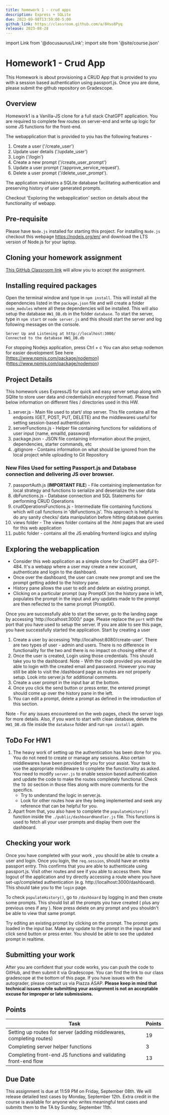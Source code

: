 ```yaml
---
title: homework 1 - crud apps
description: Express + SQLite
due: 2023-09-08T13:59:00-5:00
github_link: https://classroom.github.com/a/8Hso8Pyq
release: 2023-08-28
---
```


import Link from '@docusaurus/Link';
import site from '@site/course.json'

# Homework1 - Crud App

This Homework is about provisioning a CRUD App that is provided to you with a session based authentication using passport.js. Once you are done, please submit the github repository on Gradescope.

## Overview

Homework1 is a Vanilla-JS clone for a full stack ChatGPT application. You are required to complete few routes on server-end and write up logic for some JS functions for the front-end.

The webapplication that is provided to you has the following features -

1. Create a user ('/create_user')
2. Update user details ('/update_user')
3. Login ('/login')
4. Create a new prompt ('/create_user_prompt')
5. Update a user prompt ('/approve_service_request').
6. Delete a user prompt ('/delete_user_prompt').

The application maintains a SQLite database facilitating authentication and preserving history of user generated prompts.

Checkout 'Exploring the webapplication' section on details about the functionality of webapp.

## Pre-requisite

Please have `Node.js` installed for starting this project. For installing `Node.js` checkout this webpage https://nodejs.org/en/ and download the LTS version of Node.js for your laptop.

## Cloning your homework assignment

[This GitHub Classroom link](https://classroom.github.com/a/8Hso8Pyq) will allow you to accept the assignment.

## Installing required packages

Open the terminal window and type in `npm install`. This will install all the dependencies listed in the `package.json` file and will create a folder `node_modules` where all these dependencies will be installed. This will also setup the database `HW1_DB.db` in the folder `database`. To start the server, type in `npm start` or `node server.js` and this should start the server and log following messages on the console.

```
Server Up and Listening at http://localhost:3000/
Connected to the database HW1_DB.db

```

For stopping Nodejs application, press Ctrl + c
You can also setup nodemon for easier development See here [https://www.npmjs.com/package/nodemon] (https://www.npmjs.com/package/nodemon)

## Project Details

This homework uses ExpressJS for quick and easy server setup along with SQlite to store user data and credentials(in encrypted format). Please find below information on different files / directories used in this HW.

1. server.js - Main file used to start/ stop server. This file contains all the endpoints (GET, POST, PUT, DELETE) and the middlewares useful for setting session-based authentication
2. serverFunctions.js - Helper file containing functions for validations of user input (name, emailId, password)
3. package.json - JSON file containing information about the project, dependencies, starter commands, etc
4. .gitignore - Contains information on what should be ignored from the local project while uploading to Git Repository

### New Files Used for setting Passport.js and Database connection and delivering JS over browser.

7. passportAuth.js (**IMPORTANT FILE**) - File containing implementation for local strategy and functions to serialize and deserialize the user data
8. dbFunctions.js - Database connection and SQL Statements for performing CRUD Operations
9. crudOperationsFunctions.js - Intermediate file containing functions which will call functions in 'dbFunctions.js'. This approach is helpful to do any sanity checks/ data manipulation before hitting database queries
10. views folder - The views folder contains all the .html pages that are used for this web application
11. public folder - contains all the JS enabling frontend logics and styling

## Exploring the webapplication

- Consider this web application as a simple clone for ChatGPT aka GPT-484. It's a webapp where a user may create a new account, authenticate and login to the dashboard.
- Once over the dashboard, the user can create new prompt and see the prompt getting added to the history pane.
- History pane allows the user to edit and delete an existing prompt.
- Clicking on a particular prompt (say PromptX )on the history pane in left, populates the prompt in the input and any updates made to the prompt are then reflected to the same prompt (PromptX).

Once you are successfully able to start the server, go to the landing page by accessing 'http://localhost:3000/' page. Please replace the `port` with the port that you have used to setup the server. If you are able to see this page, you have successfully started the application. Start by creating a user

1. Create a user by accessing 'http://localhost:8080/create-user'. There are two types of user - admin and users. There is no difference in functionality for the two and there is no impact on chosing either of it.
2. Once the user is created, Login using those credentials. This should take you to the dashboard. Note - With the code provided you would be able to login with the created email and password. However you may still be able to visit the /dashboard page as routes are not properly setup. Look into server.js for additional comments.
3. Create a user prompt in the input bar at the bottom.
4. Once you click the send button or press enter, the entered prompt should come up over the history pane in the left.
5. You can edit a prompt, delete a prompt as defined in the introduction of this section.

Note - For any issues encountered on the web pages, check the server logs for more details. Also, if you want to start with clean database, delete the `HW1_DB.db` file inside the `database` folder and run `npm install` again.

## ToDo For HW1

1. The heavy work of setting up the authentication has been done for you. You do not need to create or manage any sessions. Also certain middlewares have been provided for you for your assist.
   Your task to use the appropriate middleware to complete the functionality as asked. You need to modify `server.js` to enable session based authentication and update the code to make the routes completely functional. Check the `TO DO` section in those files along with more comments for the specifics.
   - Try to understand the logic in server.js.
   - Look for other routes how are they being implemented and seek any reference that can be helpful for you.
2. Apart from that, you also have to complete the `populateHistory()` function inside the `./public/dashboardHandler.js` file. This functions is used to fetch all your user prompts and display them over the dashboard.

## Checking your work

Once you have completed with your work , you should be able to create a user and login. Once you login, the `req.session`, should have an extra passport entry. This confirms that you are able to authenticate using passport.js. Visit other routes and see if you able to access them. Now logout of the application and try directly accessing a route where you have set-up/completed authentication (e.g. http://localhost:3000/dashboard). This should take you to the `login` page.

To check `populateHistory()`, go to `/dashboard` by logging in and then create some prompts. This should list all the prompts you have created ( plus any previous ones if any ). Now press delete on any prompt and you shouldn't be able to view that same prompt.

Try editing an existing prompt by clicking on the prompt. The prompt gets loaded in the input bar. Make any update to the prompt in the input bar and click send button or press enter. You should be able to see the updated prompt in realtime.

## Submitting your work

After you are confident that your code works, you can push the code to GitHub, and then submit it via Gradescope. You can find the link to our class gradescope at the bottom of this page. If you have issues with the autograder, please contact us via Piazza ASAP. **Please keep in mind that technical issues while submitting your assignment is not an acceptable excuse for improper or late submissions.**

## Points

| Task                                                                 | Points |
| -------------------------------------------------------------------- | ------ |
| Setting up routes for server (adding middlewares, completing routes) | 19     |
| Completing server helper functions                                   | 3      |
| Completing front-end JS functions and validating front-end flow      | 13     |

## Due Date

This assignment is due at 11:59 PM on Friday, September 08th. We will release detailed test cases by Monday, September 12th. Extra credit in the course is available for anyone who writes meaningful test cases and submits them to the TA by Sunday, September 11th.
